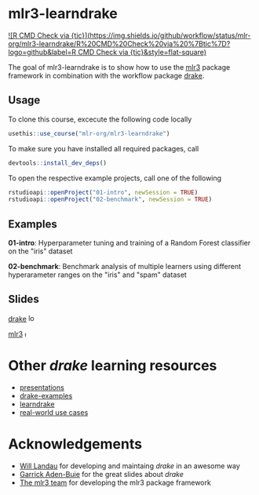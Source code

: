 # mlr3-learndrake

<!-- badges: start -->
[![R CMD Check via {tic}](https://img.shields.io/github/workflow/status/mlr-org/mlr3-learndrake/R%20CMD%20Check%20via%20%7Btic%7D?logo=github&label=R CMD Check via {tic}&style=flat-square)](https://github.com/mlr-org/mlr3-learndrake/actions)
<!-- badges: end -->

The goal of mlr3-learndrake is to show how to use the [mlr3](https://github.com/mlr-org/mlr3) package framework in combination with the workflow package [drake](https://github.com/ropensci/drake).

## Usage

To clone this course, excecute the following code locally

```r
usethis::use_course("mlr-org/mlr3-learndrake")
```

To make sure you have installed all required packages, call

```r
devtools::install_dev_deps()
```

To open the respective example projects, call one of the following

```r
rstudioapi::openProject("01-intro", newSession = TRUE)
rstudioapi::openProject("02-benchmark", newSession = TRUE)
```

## Examples

**01-intro**: Hyperparameter tuning and training of a Random Forest classifier on the "iris" dataset

**02-benchmark**: Benchmark analysis of multiple learners using different hyperarameter ranges on the "iris" and "spam" dataset

## Slides

[drake](https://rawcdn.githack.com/mlr-org/mlr3-learndrake/c46dda78d2e4177a1e458c218056c3d00ec55407/slides/drake/index.html)  <img src="https://docs.ropensci.org/drake/reference/figures/logo.svg" alt="logo" height = "15">

[mlr3](https://github.com/mlr-org/mlr-outreach/blob/master/2019_whyr_warsaw/slides.pdf) 
<img src="https://raw.githubusercontent.com/mlr-org/mlr/master/man/figures/logo.png" alt="logo" height="10">

# Other _drake_ learning resources

- [presentations](https://ropenscilabs.github.io/drake-manual/index.html#presentations)
- [drake-examples](https://github.com/wlandau/drake-examples)
- [learndrake](https://github.com/wlandau/learndrake)
- [real-world use cases](https://github.com/ropensci/drake#use-cases)

# Acknowledgements

- [Will Landau](https://github.com/wlandau) for developing and maintaing _drake_ in an awesome way
- [Garrick Aden-Buie](https://github.com/gadenbuie) for the great slides about _drake_
- [The mlr3 team](https://github.com/mlr-org/mlr3) for developing the mlr3 package framework
